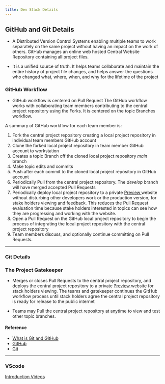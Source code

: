 ```yaml
---
title: Dev Stack Details
---
```



## GitHub and Git Details

- A Distributed Version Control Systems enabling multiple teams to work separately on the same project without having an impact on the work of others. GitHub manages an online web hosted Central Website Repository containing all project files. 

- It is a unified source of truth. It helps teams collaborate and maintain the entire history of project file changes, and helps answer the questions who changed what, where, when, and why for the lifetime of the project

### GitHub Workflow

- GitHub workflow is centered on Pull Request The GitHub workflow works with collaborating team members contributing to the central project repository using the Forks. It is centered on the topic Branches workflow.

A summary of GitHub workflow for each team member is:

  1. Fork the central project repository creating a local project repository in individual team members GitHub account
  2. Clone the forked local project repository in team member GitHub account to workstation
  3. Creates a topic Branch off the cloned local project repository *main* branch
  4. Make topic edits and commits 
  5. Push after each commit to the cloned local project repository in GitHub account
  6. Periodically Pull from the central project repository. The *develop* branch will have merged accepted Pull Requests
  7. Periodically deploy local project repository to a private [Preview ](deploy#preview) website without disturbing other developers work or the production version, for stake holders viewing and feedback. This reduces the Pull Request evaluation time because stake holders interested in topics can see how they are progressing and working with the website.
  8. Open a Pull Request on the GitHub local project repository to begin the  process of integrating the local project repository with the central project repository  
  9. Team members discuss, and optionally continue committing on Pull Requests.

---

### Git Details

### The Project Gatekeeper 
	
- Merges or closes Pull Requests to the central project repository, and deploys the central project repository to a private [Preview ](deploy#preview) website for stack holders viewing. The teams and gatekeeper continues the GitHub workflow process until stack holders agree the central project repository is ready for release to the public internet 

- Teams may Pull the central project repository at anytime to view and test other topic branches.



#### Reference

- [What is Git and GitHub](https://www.w3schools.com/git/default.asp)
- [GitHub](https://github.com/)
- [Git](https://git-scm.com/)

---

### VScode

[Introduction Videos](https://code.visualstudio.com/docs/getstarted/introvideos)
